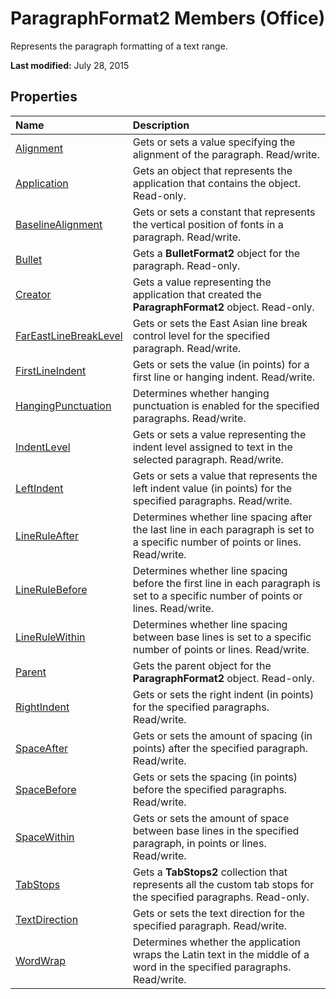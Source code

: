 
# ParagraphFormat2 Members (Office)
Represents the paragraph formatting of a text range.

 **Last modified:** July 28, 2015


## Properties



|**Name**|**Description**|
|:-----|:-----|
| [Alignment](8651f8e8-6e4d-f9b6-10b4-8ea3ee634bb4.md)|Gets or sets a value specifying the alignment of the paragraph. Read/write.|
| [Application](2535a031-3fbb-3a86-e8f9-f4a91dd2278c.md)|Gets an object that represents the application that contains the object. Read-only.|
| [BaselineAlignment](498b4f51-ed3b-94f4-2db1-afb02eeced40.md)|Gets or sets a constant that represents the vertical position of fonts in a paragraph. Read/write.|
| [Bullet](b47552ad-3519-b466-eeb8-a15bbeac18f7.md)|Gets a  **BulletFormat2** object for the paragraph. Read-only.|
| [Creator](361e1314-965c-0739-0ef8-f6d07e3db259.md)|Gets a value representing the application that created the  **ParagraphFormat2** object. Read-only.|
| [FarEastLineBreakLevel](c837e6f9-280f-37eb-1d9b-6a28b397429c.md)|Gets or sets the East Asian line break control level for the specified paragraph. Read/write.|
| [FirstLineIndent](5568a8c6-eb55-77b9-63a6-cfa453b1c032.md)|Gets or sets the value (in points) for a first line or hanging indent. Read/write.|
| [HangingPunctuation](9e1219b7-f534-eacf-68de-eef53f427ae3.md)|Determines whether hanging punctuation is enabled for the specified paragraphs. Read/write.|
| [IndentLevel](b0f5f02e-54cb-1518-4d46-0b9740010226.md)|Gets or sets a value representing the indent level assigned to text in the selected paragraph. Read/write.|
| [LeftIndent](cf4a4205-9123-505b-0f75-d021ac188035.md)|Gets or sets a value that represents the left indent value (in points) for the specified paragraphs. Read/write.|
| [LineRuleAfter](f26c1375-13de-eb0b-3446-fb2ce173caad.md)|Determines whether line spacing after the last line in each paragraph is set to a specific number of points or lines. Read/write.|
| [LineRuleBefore](8fff6daa-b7de-f490-6137-efc49c45c8dc.md)|Determines whether line spacing before the first line in each paragraph is set to a specific number of points or lines. Read/write.|
| [LineRuleWithin](356a02e9-cc99-9ab6-4ba3-36b0a6d07542.md)|Determines whether line spacing between base lines is set to a specific number of points or lines. Read/write.|
| [Parent](889a6ae2-63dc-32d9-bffe-a9bd58dbf46b.md)|Gets the parent object for the  **ParagraphFormat2** object. Read-only.|
| [RightIndent](7d5f3301-ab4e-5c68-c37b-8cd51d9715e5.md)|Gets or sets the right indent (in points) for the specified paragraphs. Read/write.|
| [SpaceAfter](f00dff14-9d0b-aff5-c323-c1c71b28c127.md)|Gets or sets the amount of spacing (in points) after the specified paragraph. Read/write.|
| [SpaceBefore](2e028be2-72d2-0101-a148-038957851cf2.md)|Gets or sets the spacing (in points) before the specified paragraphs. Read/write.|
| [SpaceWithin](ef911561-d0ea-e321-4505-a400866f6faf.md)|Gets or sets the amount of space between base lines in the specified paragraph, in points or lines. Read/write.|
| [TabStops](66d32bd6-bfca-83c2-65cb-bf8491aa0af4.md)|Gets a  **TabStops2** collection that represents all the custom tab stops for the specified paragraphs. Read-only.|
| [TextDirection](e1a1ce25-0a6f-7c02-ed11-4af6f44a55f6.md)|Gets or sets the text direction for the specified paragraph. Read/write.|
| [WordWrap](5f81d59a-94aa-0cf7-e81d-4013063ad245.md)|Determines whether the application wraps the Latin text in the middle of a word in the specified paragraphs. Read/write.|
